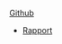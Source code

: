  [Github](https://github.com/ngartiexauce/Modele-de-regression-et-tests-d-hypotheses/Rapport.html) 
* [Rapport](/odele-de-regression-et-tests-d-hypotheses/Rapport.html)

